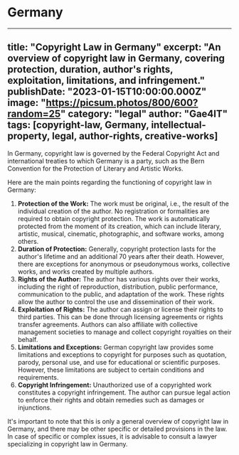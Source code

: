 # Germany

---
title: "Copyright Law in Germany"
excerpt: "An overview of copyright law in Germany, covering protection, duration, author's rights, exploitation, limitations, and infringement."
publishDate: "2023-01-15T10:00:00.000Z"
image: "https://picsum.photos/800/600?random=25"
category: "legal"
author: "Gae4IT"
tags: [copyright-law, Germany, intellectual-property, legal, author-rights, creative-works]
---

In Germany, copyright law is governed by the Federal Copyright Act and international treaties to which Germany is a party, such as the Bern Convention for the Protection of Literary and Artistic Works.

Here are the main points regarding the functioning of copyright law in Germany:

1. **Protection of the Work:** The work must be original, i.e., the result of the individual creation of the author. No registration or formalities are required to obtain copyright protection. The work is automatically protected from the moment of its creation, which can include literary, artistic, musical, cinematic, photographic, and software works, among others.
2. **Duration of Protection:** Generally, copyright protection lasts for the author's lifetime and an additional 70 years after their death. However, there are exceptions for anonymous or pseudonymous works, collective works, and works created by multiple authors.
3. **Rights of the Author:** The author has various rights over their works, including the right of reproduction, distribution, public performance, communication to the public, and adaptation of the work. These rights allow the author to control the use and dissemination of their work.
4. **Exploitation of Rights:** The author can assign or license their rights to third parties. This can be done through licensing agreements or rights transfer agreements. Authors can also affiliate with collective management societies to manage and collect copyright royalties on their behalf.
5. **Limitations and Exceptions:** German copyright law provides some limitations and exceptions to copyright for purposes such as quotation, parody, personal use, and use for educational or scientific purposes. However, these limitations are subject to certain conditions and requirements.
6. **Copyright Infringement:** Unauthorized use of a copyrighted work constitutes a copyright infringement. The author can pursue legal action to enforce their rights and obtain remedies such as damages or injunctions.

It's important to note that this is only a general overview of copyright law in Germany, and there may be other specific or detailed provisions in the law. In case of specific or complex issues, it is advisable to consult a lawyer specializing in copyright law in Germany.